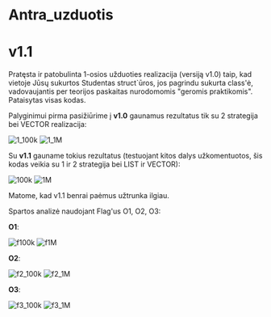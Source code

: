 # Antra_uzduotis
# v1.1

Pratęsta ir patobulinta 1-osios užduoties realizacija (versiją v1.0) taip, kad vietoje Jūsų sukurtos Studentas struct`ūros, jos pagrindu sukurta class'ė, vadovaujantis per teorijos paskaitas nurodomomis "geromis praktikomis". Pataisytas visas kodas.

Palyginimui pirma pasižiūrime į **v1.0** gaunamus rezultatus tik su 2 strategija bei VECTOR realizacija:

![1_100k](https://user-images.githubusercontent.com/56174822/144641818-f4ac3ea8-53a5-42f7-9680-fd3e9a878669.PNG)
![1_1M](https://user-images.githubusercontent.com/56174822/144641829-795333f3-4b24-41f8-ae40-66137550dfa2.PNG)

Su **v1.1** gauname tokius rezultatus (testuojant kitos dalys užkomentuotos, šis kodas veikia su 1 ir 2 strategija bei LIST ir VECTOR):

![100k](https://user-images.githubusercontent.com/56174822/144641887-7a9d5c14-1ac8-45a8-bd74-1958462f035d.PNG)
![1M](https://user-images.githubusercontent.com/56174822/144641896-088185fd-8af7-426c-b362-5be902b43967.PNG)

Matome, kad v1.1 benrai paėmus užtrunka ilgiau.

Spartos analizė naudojant Flag'us O1, O2, O3:

**O1**:

![f100k](https://user-images.githubusercontent.com/56174822/144644349-54e58d8d-a98f-4073-ae72-064f89c0205a.PNG)
![f1M](https://user-images.githubusercontent.com/56174822/144644361-a6a275b8-f2ba-438e-a66d-b091a7c5f000.PNG)

**O2**:

![f2_100k](https://user-images.githubusercontent.com/56174822/144644505-ea592725-2e3d-4119-90d1-64824524c297.PNG)
![f2_1M](https://user-images.githubusercontent.com/56174822/144644509-56414eae-bc32-43f1-9ea1-b925ff8042a3.PNG)

**O3**:

![f3_100k](https://user-images.githubusercontent.com/56174822/144644530-67547a03-3199-41f0-a568-f258a18db8ad.PNG)
![f3_1M](https://user-images.githubusercontent.com/56174822/144644539-4fe42027-0131-498b-a0b9-26df87959145.PNG)


